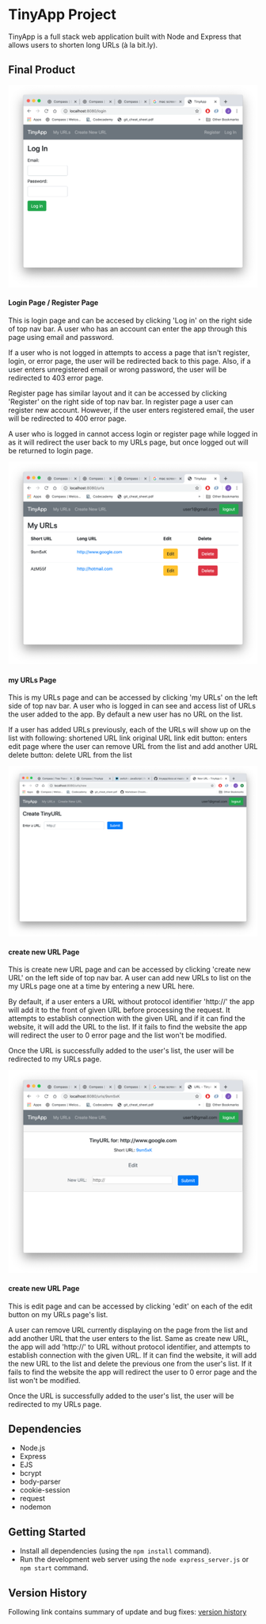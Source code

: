 # TinyApp Project

TinyApp is a full stack web application built with Node and Express that allows users to shorten long URLs (à la bit.ly).

## Final Product

!["login page"](docs/login.png)
#### Login Page / Register Page
This is login page and can be accesed by clicking 'Log in' on the right side of top nav bar. A user who has an account can enter the app through this page using email and password.

If a user who is not logged in attempts to access a page that isn't register, login, or error page, the user will be redirected back to this page. Also, if a user enters unregistered email or wrong password, the user will be redirected to 403 error page.

Register page has similar layout and it can be accessed by clicking 'Register' on the right side of top nav bar. In register page a user can register new account. However, if the user enters registered email, the user will be redirected to 400 error page.

A user who is logged in cannot access login or register page while logged in as it will redirect the user back to my URLs page, but once logged out will be returned to login page.

!["my URLs page"](docs/urls_index.png)
#### my URLs Page
This is my URLs page and can be accessed by clicking 'my URLs' on the left side of top nav bar. A user who is logged in can see and access list of URLs the user added to the app. By default a new user has no URL on the list.

If a user has added URLs previously, each of the URLs will show up on the list with following:
shortened URL link
original URL link
edit button: enters edit page where the user can remove URL from the list and add another URL
delete button: delete URL from the list

!["create new URL"](docs/urls_new.png)
#### create new URL Page
This is create new URL page and can be accessed by clicking 'create new URL' on the left side of top nav bar. A user can add new URLs to list on the my URLs page one at a time by entering a new URL here.

By default, if a user enters a URL without protocol identifier 'http://' the app will add it to the front of given URL before processing the request. It attempts to establish connection with the given URL and if it can find the website, it will add the URL to the list. If it fails to find the website the app will redirect the user to 0 error page and the list won't be modified.

Once the URL is successfully added to the user's list, the user will be redirected to my URLs page.

!["edit page"](docs/urls_show.png)
#### create new URL Page
This is edit page and can be accessed by clicking 'edit' on each of the edit button on my URLs page's list.

A user can remove URL currently displaying on the page from the list and add another URL that the user enters to the list. Same as create new URL, the app will add 'http://' to URL without protocol identifier, and attempts to establish connection with the given URL. If it can find the website, it will add the new URL to the list and delete the previous one from the user's list. If it fails to find the website the app will redirect the user to 0 error page and the list won't be modified.

Once the URL is successfully added to the user's list, the user will be redirected to my URLs page.

## Dependencies

- Node.js
- Express
- EJS
- bcrypt
- body-parser
- cookie-session
- request
- nodemon

## Getting Started

- Install all dependencies (using the `npm install` command).
- Run the development web server using the `node express_server.js` or `npm start` command.

## Version History
Following link contains summary of update and bug fixes: [version history](versions.md)